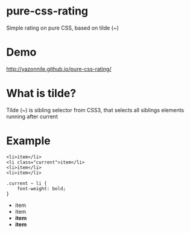 # pure-css-rating
Simple rating on pure CSS, based on tilde (~)

# Demo
http://yazonnile.github.io/pure-css-rating/

# What is tilde?
Tilde (~) is sibling selector from CSS3, that selects all siblings elements running after current

# Example
```
<li>item</li>
<li class="current">item</li>
<li>item</li>
<li>item</li>
```
```
.current ~ li {
	font-weight: bold;
}
```
* item
* item
* **item**
* **item**
